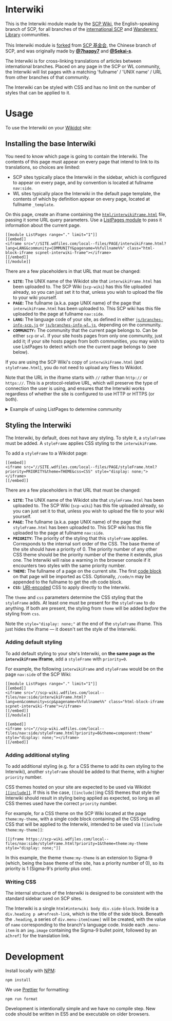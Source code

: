 # Interwiki

This is the Interwiki module made by the [SCP Wiki](https://scpwiki.com),
the English-speaking branch of SCP, for all branches of the [international
SCP](http://scp-int.wikidot.com/) and [Wanderers'
Library](http://wanderers-library.wikidot.com/) communities.

This Interwiki module is [forked](https://github.com/SCP-CN-Tech/Interwiki)
from [SCP 基金会](http://scp-wiki-cn.wikidot.com/), the Chinese branch of
SCP, and was originally made by **[@7happy7](https://github.com/7happy7)**
and **[@Sekai-s](https://github.com/Sekai-s)**.

The Interwiki is for cross-linking translations of articles between
international branches. Placed on any page in the SCP or WL community, the
Interwiki will list pages with a matching 'fullname' / 'UNIX name' / URL
from other branches of that community.

The Interwiki can be styled with CSS and has no limit on the number of
styles that can be applied to it.

# Usage

To use the Interwiki on your [Wikidot](https://www.wikidot.com/) site:

## Installing the base Interwiki

You need to know which page is going to contain the Interwiki. The contents
of this page must appear on every page that intend to link to its
translations, so choices are limited:

- SCP sites typically place the Interwiki in the sidebar, which is
  configured to appear on every page, and by convention is located at
  fullname `nav:side`.
- WL sites typically place the Interwiki in the default page template, the
  contents of which by definition appear on every page, located at fullname
  `_template`.

On this page, create an iframe containing the
[`html/interwikiFrame.html`](html/interwikiFrame.html) file, passing it
some URL query parameters. Use a [ListPages
module](https://www.wikidot.com/doc-modules:listpages-module) to pass it
information about the current page.

```Soong
[[module ListPages range="." limit="1"]]
[[embed]]
<iframe src="//SITE.wdfiles.com/local--files/PAGE/interwikiFrame.html?lang=LANG&community=COMMUNITY&pagename=%%fullname%%" class="html-block-iframe scpnet-interwiki-frame"></iframe>
[[/embed]]
[[/module]]
```

There are a few placeholders in that URL that must be changed:

- **`SITE`:** The UNIX name of the Wikidot site that `interwikiFrame.html`
  has been uploaded to. The SCP Wiki (`scp-wiki`) has this file uploaded
  already, so you can just set it to that, unless you wish to upload the
  file to your wiki yourself.
- **`PAGE`:** The fullname (a.k.a. page UNIX name) of the page that
  `interwikiFrame.html` has been uploaded to. This SCP wiki has this file
  uploaded to the page at fullname `nav:side`.
- **`LANG`:** The language code of your site, as defined in either
  [`js/branches-info-scp.js`](js/branches-info-scp.js) or
  [`js/branches-info-wl.js`](js/branches-info-wl.js), depending on the
  community.
- **`COMMUNITY:`** The community that the current page belongs to. Can be
  either `scp` or `wl`. If your site hosts pages from only one community,
  just add it; if your site hosts pages from both communities, you may wish
  to use ListPages to detect which one the current page belongs to (see
  below).

If you are using the SCP Wiki's copy of `interwikiFrame.html` (and
`styleFrame.html`), you do not need to upload any files to Wikidot.

Note that the URL in the iframe starts with `//` rather than `http://` or
`https://`. This is a protocol-relative URL, which will preserve the type of
connection the user is using, and ensures that the Interwiki works
regardless of whether the site is configured to use HTTP or HTTPS (or
both).

<details>
<summary>
Example of using ListPages to determine community
</summary>

This example uses two ListPages modules with category filters to determine
which community the current page belongs to. This specific example assumes
that pages in the `wanderers` or `wanderers-adult` categories belong to WL,
and any others belong to SCP.

The category filters are mutually-exclusive, so this will never produce
more than one Interwiki per page.

```Soong
[[module ListPages range="." limit="1" category="-wanderers -wanderers-adult"]]
[[embed]]
<iframe src="//SITE.wdfiles.com/local--files/PAGE/interwikiFrame.html?lang=LANG&community=scp&pagename=%%fullname%%" class="html-block-iframe scpnet-interwiki-frame"></iframe>
[[/embed]]
[[/module]]

[[module ListPages range="." limit="1" category="wanderers wanderers-adult"]]
[[embed]]
<iframe src="//SITE.wdfiles.com/local--files/PAGE/interwikiFrame.html?lang=LANG&community=wl&pagename=%%fullname%%" class="html-block-iframe scpnet-interwiki-frame"></iframe>
[[/embed]]
[[/module]]
```

</details>

## Styling the Interwiki

The Interwiki, by default, does not have any styling. To style it, a
`styleFrame` must be added. A `styleFrame` applies CSS styling to the
`interwikiFrame`.

To add a `styleFrame` to a Wikidot page:

```Soong
[[embed]]
<iframe src="//SITE.wdfiles.com/local--files/PAGE/styleFrame.html?priority=PRIORITY&theme=THEME&css=CSS" style="display: none;"></iframe>
[[/embed]]
```

There are a few placeholders in that URL that must be changed:

- **`SITE`:** The UNIX name of the Wikidot site that `styleFrame.html` has
  been uploaded to. The SCP Wiki (`scp-wiki`) has this file uploaded
  already, so you can just set it to that, unless you wish to upload the
  file to your wiki yourself.
- **`PAGE`:** The fullname (a.k.a. page UNIX name) of the page that
  `styleFrame.html` has been uploaded to. This SCP wiki has this file
  uploaded to the page at fullname `nav:side`.
- **`PRIORITY`:** The priority of the styling that this `styleFrame`
  applies. Corresponds to the internal sort order of the CSS. The base
  theme of the site should have a priority of 0. The priority number of any
  other CSS theme should be the priority number of the theme it extends,
  plus one. The Interwiki will raise a warning in the browser console if it
  encounters two styles with the same priority number.
- **`THEME`:** The fullname of a page on the current site. The first [code
  block](https://www.wikidot.com/doc-wiki-syntax:code-blocks) on that page
  will be imported as CSS. Optionally, `/code/n` may be appended to the
  fullname to get the `n`th code block.
- **`CSS`:** [URI-encoded](https://meyerweb.com/eric/tools/dencoder/) CSS
  to apply directly to the Interwiki.

The `theme` and `css` parameters determine the CSS styling that the
`styleFrame` adds. At least one must be present for the `styleFrame` to do
anything. If both are present, the styling from `theme` will be added
_before_ the styling from `css`.

Note the `style="display: none;"` at the end of the `styleFrame` iframe.
This just hides the iframe &mdash; it doesn't set the style of the
Interwiki.

### Adding default styling

To add default styling to your site's Interwiki, on **the same page as the
`interwikiFrame` iframe**, add a `styleFrame` with `priority=0`.

For example, the following `interwikiFrame` and `styleFrame` would be on
the page `nav:side` of the SCP Wiki:

```Soong
[[module ListPages range="." limit="1"]]
[[embed]]
<iframe src="//scp-wiki.wdfiles.com/local--files/nav:side/interwikiFrame.html?lang=en&community=scp&pagename=%%fullname%%" class="html-block-iframe scpnet-interwiki-frame"></iframe>
[[/embed]]
[[/module]]

[[embed]]
<iframe src="//scp-wiki.wdfiles.com/local--files/nav:side/styleFrame.html?priority=0&theme=component:theme" style="display: none;"></iframe>
[[/embed]]
```

### Adding additional styling

To add additional styling (e.g. for a CSS theme to add its own styling to
the Interwiki), another `styleFrame` should be added to that theme, with a
higher `priority` number.

CSS themes hosted on your site are expected to be used via Wikidot
[`[[include]]`](https://www.wikidot.com/doc-wiki-syntax:include). If this
is the case, `[[include]]`ing CSS themes that style the Interwiki should
result in styling being applied as expected, so long as all CSS themes used
have the correct `priority` number.

For example, for a CSS theme on the SCP Wiki located at the page
`theme:my-theme`, with a single code block containing all the CSS including
CSS that will be applied to the Interwiki, intended to be used via
`[[include theme:my-theme]]`:

```Soong
[[iframe https://scp-wiki.wdfiles.com/local--files/nav:side/styleFrame.html?priority=1&theme=theme:my-theme style="display: none;"]]
```

In this example, the theme `theme:my-theme` is an extension to Sigma-9
(which, being the base theme of the site, has a priority number of 0), so
its priority is 1 (Sigma-9's priority plus one).

### Writing CSS

The internal structure of the Interwiki is designed to be consistent with
the standard sidebar used on SCP sites.

The Interwiki is a single `html#interwiki body div.side-block`. Inside is a
`div.heading p a#refresh-link`, which is the title of the side block.
Beneath the `.heading`, a series of `div.menu-item[name]` will be created,
with the value of `name` corresponding to the branch's language code. Inside
each `.menu-item` is an `img.image` containing the Sigma-9 bullet point,
followed by an `a[href]` for the translation link.

# Development

Install locally with [NPM](https://www.npmjs.com/):

```shell
npm install
```

We use [Prettier](https://prettier.io/) for formatting:

```shell
npm run format
```

Development is intentionally simple and we have no compile step. New code
should be written in ES5 and be executable on older browsers.
